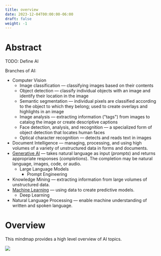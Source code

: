 ```yaml
---
title: overview
date: 2023-12-04T00:00:00-06:00
draft: false
weight: -1
---
```


# Abstract
TODO: Define AI

Branches of AI:
- Computer Vision
  - Image classification — classifying images based on their contents
  - Object detection — classify individual objects with an image and identify their location in the image
  - Semantic segmentation — individual pixels are classified according to the object to which they belong; used to create overlays and highlights in an image
  - Image analysis — extracting information ("tags") from images to catalog the image or create descriptive captions
  - Face detection, analysis, and recognition — a specialized form of object detection that locates human faces
  - Optical character recognition — detects and reads text in images
- Document Intelligence — managing, processing, and using high volumes of a variety of unstructured data in forms and documents.
- [Generative AI](../../ai/generative-ai/) — takes natural language as input (*prompts*) and returns appropriate responses (*completions*). The completion may be natural language, images, code, or audio.
  - Large Language Models
    - Prompt Engineering 
- Knowledge Mining — extracting information from large volumes of unstructured data.
- [Machine Learning](../../ai/machine-learning/) — using data to create predictive models.
  - Deep Learning
- Natural Language Processing — enable machine understanding of written and spoken language.

# Overview
This mindmap provides a high level overview of AI topics.

![](../ai.svg)